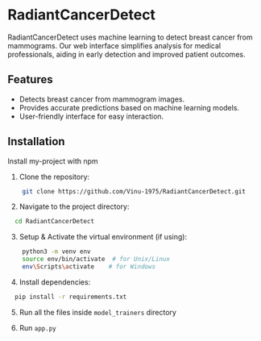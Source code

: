 # RadiantCancerDetect
RadiantCancerDetect uses machine learning to detect breast cancer from mammograms. Our web interface simplifies analysis for medical professionals, aiding in early detection and improved patient outcomes.

## Features
- Detects breast cancer from mammogram images.
- Provides accurate predictions based on machine learning models.
- User-friendly interface for easy interaction.

## Installation

Install my-project with npm

1. Clone the repository:
```bash
    git clone https://github.com/Vinu-1975/RadiantCancerDetect.git
```
2. Navigate to the project directory:
```bash
  cd RadiantCancerDetect
```
3. Setup & Activate the virtual environment (if using):
```bash
    python3 -m venv env
    source env/bin/activate  # for Unix/Linux
    env\Scripts\activate    # for Windows
```
4. Install dependencies:
```bash
  pip install -r requirements.txt
```
5. Run all the files inside `model_trainers` directory

6. Run `app.py`

